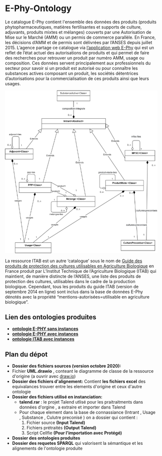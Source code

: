 # E-Phy-Ontology
Le catalogue E-Phy contient l'ensemble des données des produits (produits phytopharmaceutiques, matières fertilisantes et supports de culture, adjuvants, produits mixtes et mélanges) couverts par une Autorisation de Mise sur le Marché (AMM) ou un permis de commerce parallèle. En France, les décisions d’AMM et de permis sont délivrées par l’ANSES depuis juillet 2015. L’agence partage ce catalogue via [l’application web E-Phy](www.ephy.anses.fr) qui est un reflet de l’état actuel des autorisations de produits et qui permet de faire des recherches pour retrouver un produit par numéro AMM, usage ou composition. Ces données servent principalement aux professionnels du secteur pour savoir si un produit est autorisé ou pour connaître les substances actives composant un produit, les sociétés détentrices d’autorisations pour la commercialisation de ces produits ainsi que leurs usages.

![Schema UML simplifié ](https://github.com/syphax-bouazzouni/EPHY-TEST/blob/main/uml.png)

La ressource ITAB est un autre ‘catalogue’ sous le nom de [Guide des produits de protection des cultures utilisables en Agriculture Biologique](www.itab.asso.fr/downloads/com-intrants/guide-protection-plantes6.pdf) en France produit par L’Institut Technique de l’Agriculture Biologique (ITAB) qui maintient, de manière distincte de l’ANSES, une liste des produits de protection des cultures, utilisables dans le cadre de la production biologique. Cependant, tous les produits du guide ITAB (version de septembre 2014 en ligne) sont inclus dans la base de données E-Phy dénotés avec la propriété “mentions-autorisées=utilisable en agriculture biologique”.
## Lien des ontologies produites
* [**ontologie E-PHY sans instances**](https://github.com/d2kab/E-Phy-Ontology/blob/main/ontologies%20produites/ephy-v1.owl)
* [**ontologie E-PHY avec instances**]()
* [**ontologie ITAB avec instances**](https://github.com/d2kab/E-Phy-Ontology/blob/main/ontologies%20produites/itab-instances-v1.owl)

## Plan du dépot
* **Dossier des fichiers sources (version octobre 2020):** 
* Fichier **UML.drawio** , conteant le diagramme de classe de la ressource d'origine (a ouvrir avec [draw.io](http://draw.io/))
* **Dossier des fichiers d'alignement:** Contient __les fichiers excel__ des equivalances trouver entre les elements d'origine et ceux d'autre ontologie
* **Dossier des fichiers utilisé en instanciation:** 
  * __talend.rar__ : le projet Talend utlisé pour les praitraitments dans données d'orgine , a extraire et importer dans Talend
  * Pour chaque element dans la base de connassiance (Intrant , Usage , Substance , Culutre preconisé ) on a dossier qui contient :
    1. Fichier source **(Input Talend)**
    2. Fichiers prétraités **(Output Talend)** 
    3. Script Cellfie **(Pour l'importation avec Protégé)** 
* **Dossier des ontologies produites** 
* **Dossier des requetes SPARQL**  qui valorisent la sémantique et les alignements de l'ontologie produite

